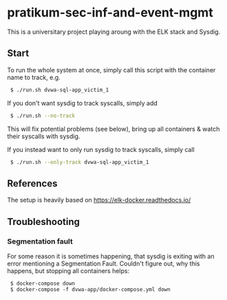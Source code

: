 # pratikum-sec-inf-and-event-mgmt
This is a universitary project playing aroung with the ELK stack and Sysdig.

## Start
To run the whole system at once, simply call this script with the container name to track, e.g.
```bash
 $ ./run.sh dvwa-sql-app_victim_1
```
If you don't want sysdig to track syscalls, simply add
```bash
 $ ./run.sh --no-track
```
This will fix potential problems (see below), bring up all containers & watch their syscalls with sysdig.

If you instead want to only run sysdig to track syscalls, simply call
```bash
 $ ./run.sh --only-track dvwa-sql-app_victim_1
```

## References
The setup is heavily based on https://elk-docker.readthedocs.io/

## Troubleshooting

### Segmentation fault

For some reason it is sometimes happening, that sysdig is exiting with an error mentioning a Segmentation Fault.
Couldn't figure out, why this happens, but stopping all containers helps:
```
 $ docker-compose down
 $ docker-compose -f dvwa-app/docker-compose.yml down
```
